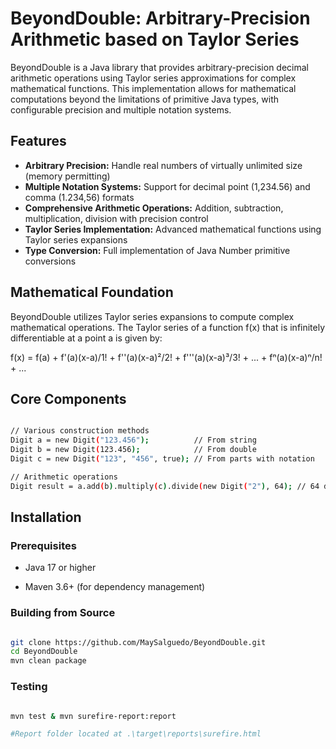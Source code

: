 # BeyondDouble: Arbitrary-Precision Arithmetic based on Taylor Series
BeyondDouble is a Java library that provides arbitrary-precision decimal arithmetic operations using 
Taylor series approximations for complex mathematical functions. This implementation allows for 
mathematical computations beyond the limitations of primitive Java types, with configurable 
precision and multiple notation systems.

## Features

- **Arbitrary Precision:** Handle real numbers of virtually unlimited size (memory permitting)
- **Multiple Notation Systems:** Support for decimal point (1,234.56) and comma (1.234,56) formats
- **Comprehensive Arithmetic Operations:** Addition, subtraction, multiplication, division with precision control
- **Taylor Series Implementation:** Advanced mathematical functions using Taylor series expansions
- **Type Conversion:** Full implementation of Java Number primitive conversions

## Mathematical Foundation

BeyondDouble utilizes Taylor series expansions to compute complex mathematical operations. 
The Taylor series of a function f(x) that is infinitely differentiable at a point a is given by:

f(x) = f(a) + f'(a)(x-a)/1! + f''(a)(x-a)²/2! + f'''(a)(x-a)³/3! + ... + fⁿ(a)(x-a)ⁿ/n! + ...

## Core Components

```bash

// Various construction methods
Digit a = new Digit("123.456");          // From string
Digit b = new Digit(123.456);            // From double
Digit c = new Digit("123", "456", true); // From parts with notation

// Arithmetic operations
Digit result = a.add(b).multiply(c).divide(new Digit("2"), 64); // 64 decimal places precision

```

## Installation

### Prerequisites

- Java 17 or higher

- Maven 3.6+ (for dependency management)

### Building from Source

```bash

git clone https://github.com/MaySalguedo/BeyondDouble.git
cd BeyondDouble
mvn clean package

```

### Testing

```bash

mvn test & mvn surefire-report:report

#Report folder located at .\target\reports\surefire.html

```